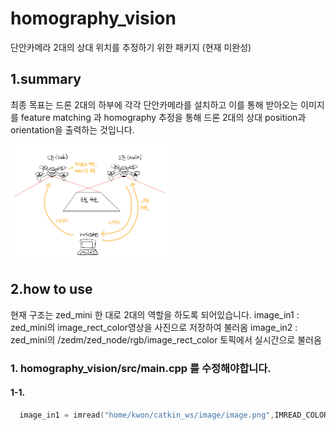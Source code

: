 # homography_vision
단안카메라 2대의 상대 위치를 추정하기 위한 패키지 (현재 미완성)

## 1.summary
최종 목표는 드론 2대의 하부에 각각 단안카메라를 설치하고
이를 통해 받아오는 이미지를 feature matching 과 homography 추정을 통해
드론 2대의 상대 position과 orientation을 출력하는 것입니다.

<img src="./image/image0.png" width="50%"></img>

## 2.how to use
현재 구조는 zed_mini 한 대로 2대의 역할을 하도록 되어있습니다. 
image_in1 : zed_mini의 image_rect_color영상을 사진으로 저장하여 불러옴
image_in2 : zed_mini의 /zedm/zed_node/rgb/image_rect_color 토픽에서 실시간으로 불러옴

### 1. homography_vision/src/main.cpp 를 수정해야합니다.
  #### 1-1. 
  ``` cpp
    image_in1 = imread("home/kwon/catkin_ws/image/image.png",IMREAD_COLOR);
  ```
